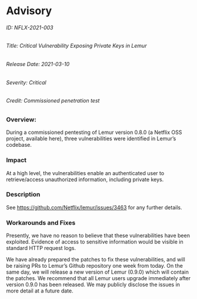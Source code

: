 # Advisory
###### ID: NFLX-2021-003

###### Title: Critical Vulnerability Exposing Private Keys in Lemur

###### Release Date: 2021-03-10

###### Severity: Critical

###### Credit: Commissioned penetration test

### Overview:
During a commissioned pentesting of Lemur version 0.8.0 (a Netflix OSS project, available here), three vulnerabilities were identified in Lemur’s codebase. 

### Impact
At a high level, the vulnerabilities enable an authenticated user to retrieve/access unauthorized information, including private keys.

### Description
See https://github.com/Netflix/lemur/issues/3463 for any further details. 

### Workarounds and Fixes
Presently, we have no reason to believe that these vulnerabilities have been exploited. Evidence of access to sensitive information would be visible in standard HTTP request logs.

We have already prepared the patches to fix these vulnerabilities, and will be raising PRs to Lemur’s Github repository one week from today. On the same day, we will release a new version of Lemur (0.9.0) which will contain the patches. We recommend that all Lemur users upgrade immediately after version 0.9.0 has been released. We may publicly disclose the issues in more detail at a future date.
